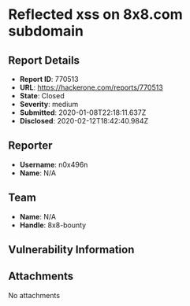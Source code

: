 # Reflected xss on 8x8.com subdomain

## Report Details
- **Report ID**: 770513
- **URL**: https://hackerone.com/reports/770513
- **State**: Closed
- **Severity**: medium
- **Submitted**: 2020-01-08T22:18:11.637Z
- **Disclosed**: 2020-02-12T18:42:40.984Z

## Reporter
- **Username**: n0x496n
- **Name**: N/A

## Team
- **Name**: N/A
- **Handle**: 8x8-bounty

## Vulnerability Information


## Attachments
No attachments

